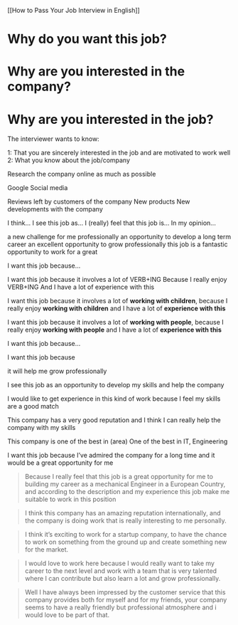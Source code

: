 [[How to Pass Your Job Interview in English]]
# Why do you want this job?
# Why are you interested in the company?
# Why are you interested in the job?


The interviewer wants to know:

1: That you are sincerely interested in the job and are motivated to work well
2: What you know about the job/company

Research the company online as much as possible

Google
Social media

Reviews left by customers of the company
New products
New developments
with the company

I think...
I see this job as...
I (really) feel that this job is...
In my opinion...

a new challenge for me professionally
an opportunity to develop a long term career
an excellent opportunity to grow professionally
this job is a fantastic opportunity to work for a great

I want this job because...

I want this job because it involves a lot of VERB+ING
Because I really enjoy VERB+ING
And I have a lot of experience with this

I want this job because it involves a lot of **working with children**, because I really enjoy **working with children** and I have a lot of **experience with this**

I want this job because it involves a lot of **working with people**, because I really enjoy **working with people** and I have a lot of **experience with this**


I want this job because...

I want this job because

it will help me grow professionally

I see this job as an opportunity to develop my skills and help the company

I would like to get experience in this kind of work because I feel my skills are a good match

This company has a very good reputation and I think I can really help the company with my skills

This company is one of the best in (area)
One of the best in IT, Engineering

I want this job because I’ve admired the company for a long time and it would be a great opportunity for me

>Because I really feel that this job is a great opportunity for me to building my career as a mechanical Engineer in a European Country, and according to the description and my experience this job make me suitable to work in this position

>I think this company has an amazing reputation internationally, and the company is doing work that is really interesting to me personally.

>I think it’s exciting to work for a startup company, to have the chance to work on something from the ground up and create something new for the market.

>I would love to work here because I would really want to take my career to the next level and work with a team that is very talented where I can contribute but also learn a lot and grow professionally.

>Well I have always been impressed by the customer service that this company provides both for myself and for my friends, your company seems to have a really friendly but professional atmosphere and i would love to be part of that.



